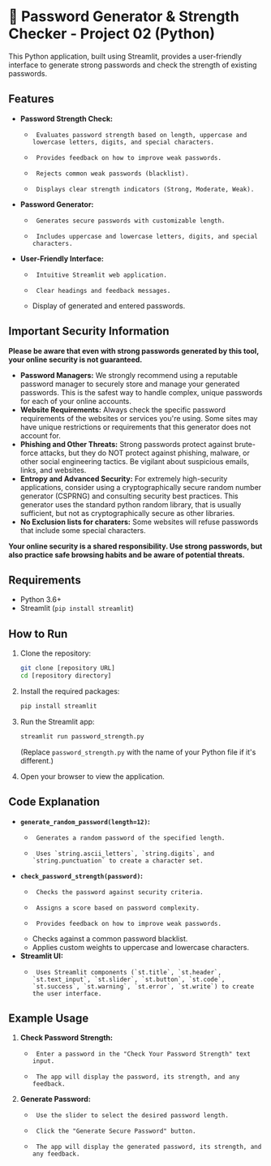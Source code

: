 # 🔐 Password Generator & Strength Checker - Project 02 (Python)

This Python application, built using Streamlit, provides a user-friendly interface to generate strong passwords and check the strength of existing passwords.

## Features

-   **Password Strength Check:**
    -      Evaluates password strength based on length, uppercase and lowercase letters, digits, and special characters.
    -      Provides feedback on how to improve weak passwords.
    -      Rejects common weak passwords (blacklist).
    -      Displays clear strength indicators (Strong, Moderate, Weak).
-   **Password Generator:**
    -      Generates secure passwords with customizable length.
    -      Includes uppercase and lowercase letters, digits, and special characters.
-   **User-Friendly Interface:**
    -      Intuitive Streamlit web application.
    -      Clear headings and feedback messages.
    -   Display of generated and entered passwords.

## Important Security Information

**Please be aware that even with strong passwords generated by this tool, your online security is not guaranteed.**

* **Password Managers:** We strongly recommend using a reputable password manager to securely store and manage your generated passwords. This is the safest way to handle complex, unique passwords for each of your online accounts.
* **Website Requirements:** Always check the specific password requirements of the websites or services you're using. Some sites may have unique restrictions or requirements that this generator does not account for.
* **Phishing and Other Threats:** Strong passwords protect against brute-force attacks, but they do NOT protect against phishing, malware, or other social engineering tactics. Be vigilant about suspicious emails, links, and websites.
* **Entropy and Advanced Security:** For extremely high-security applications, consider using a cryptographically secure random number generator (CSPRNG) and consulting security best practices. This generator uses the standard python random library, that is usually sufficient, but not as cryptographically secure as other libraries.
* **No Exclusion lists for charaters:** Some websites will refuse passwords that include some special characters.

**Your online security is a shared responsibility. Use strong passwords, but also practice safe browsing habits and be aware of potential threats.**

## Requirements

-   Python 3.6+
-   Streamlit (`pip install streamlit`)

## How to Run

1.  Clone the repository:

    ```bash
    git clone [repository URL]
    cd [repository directory]
    ```

2.  Install the required packages:

    ```bash
    pip install streamlit
    ```

3.  Run the Streamlit app:

    ```bash
    streamlit run password_strength.py
    ```

    (Replace `password_strength.py` with the name of your Python file if it's different.)

4.  Open your browser to view the application.

## Code Explanation

-   **`generate_random_password(length=12)`:**
    -      Generates a random password of the specified length.
    -      Uses `string.ascii_letters`, `string.digits`, and `string.punctuation` to create a character set.
-   **`check_password_strength(password)`:**
    -      Checks the password against security criteria.
    -      Assigns a score based on password complexity.
    -      Provides feedback on how to improve weak passwords.
    -   Checks against a common password blacklist.
    -   Applies custom weights to uppercase and lowercase characters.
-   **Streamlit UI:**
    -      Uses Streamlit components (`st.title`, `st.header`, `st.text_input`, `st.slider`, `st.button`, `st.code`, `st.success`, `st.warning`, `st.error`, `st.write`) to create the user interface.

## Example Usage

1.  **Check Password Strength:**
    -      Enter a password in the "Check Your Password Strength" text input.
    -      The app will display the password, its strength, and any feedback.

2.  **Generate Password:**
    -      Use the slider to select the desired password length.
    -      Click the "Generate Secure Password" button.
    -      The app will display the generated password, its strength, and any feedback.
